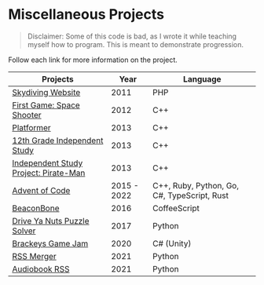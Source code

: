 # Miscellaneous Projects

> Disclaimer: Some of this code is bad, as I wrote it while teaching
myself how to program. This is meant to demonstrate progression.

Follow each link for more information on the project.

Projects                                                        | Year        | Language
----------------------------------------------------------------|-------------|---------
[Skydiving Website](skydiving-website)                          | 2011        | PHP
[First Game: Space Shooter](first-game)                         | 2012        | C++
[Platformer](platformer)                                        | 2013        | C++
[12th Grade Independent Study](independent-study)               | 2013        | C++
[Independent Study Project: Pirate-Man](pirate-man)             | 2013        | C++
[Advent of Code](https://github.com/mchill/advent-of-code)      | 2015 - 2022 | C++, Ruby, Python, Go, C#, TypeScript, Rust
[BeaconBone](https://github.com/mchill/beacon-bone)             | 2016        | CoffeeScript
[Drive Ya Nuts Puzzle Solver](drive-ya-nuts)                    | 2017        | Python
[Brackeys Game Jam](https://github.com/GalAfik/BrackeysJam2020) | 2020        | C# (Unity)
[RSS Merger](rss-merger)                                        | 2021        | Python
[Audiobook RSS](audiobook-rss)                                  | 2021        | Python
